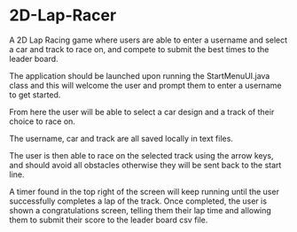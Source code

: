 # 2D-Lap-Racer
A 2D Lap Racing game where users are able to enter a username and select a car and track to race on, and compete to submit the best times to the leader board.

The application should be launched upon running the StartMenuUI.java class and this will welcome the user and prompt them to enter a username to get started.

From here the user will be able to select a car design and a track of their choice to race on.

The username, car and track are all saved locally in text files.

The user is then able to race on the selected track using the arrow keys, and should avoid all obstacles otherwise they will be sent back to the start line.

A timer found in the top right of the screen will keep running until the user successfully completes a lap of the track. Once completed, the user is shown a
congratulations screen, telling them their lap time and allowing them to submit their score to the leader board csv file.
